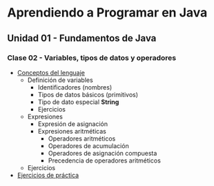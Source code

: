 # Aprendiendo a Programar en Java
## Unidad 01 - Fundamentos de Java
### Clase 02 - Variables, tipos de datos y operadores
- [Conceptos del lenguaje](conceptos_lenguaje.ipynb)
  - Definición de variables
    - Identificadores (nombres)
    - Tipos de datos básicos (primitivos)
    - Tipo de dato especial **String**
    - Ejercicios
  - Expresiones
    - Expresión de asignación
    - Expresiones aritméticas
      - Operadores aritméticos
      - Operadores de acumulación
      - Operadores de asignación compuesta
      - Precedencia de operadores aritméticos
  - Ejercicios
- [Ejercicios de práctica](ejercicios.md)
